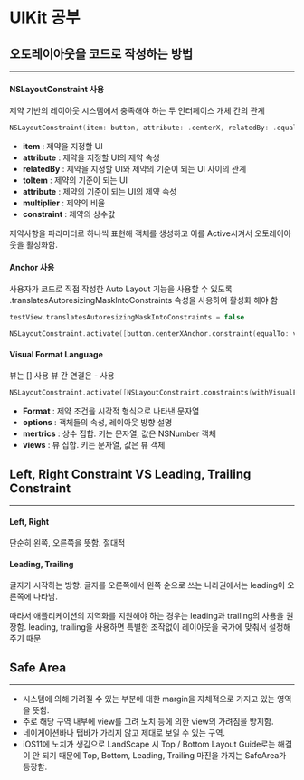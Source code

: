 # UIKit 공부
## 오토레이아웃을 코드로 작성하는 방법
---
#### NSLayoutConstraint 사용
제약 기반의 레이아웃 시스템에서 충족해야 하는 두 인터페이스 개체 간의 관계
```swift
NSLayoutConstraint(item: button, attribute: .centerX, relatedBy: .equal, toItem: view, attribute: .centerX, multiplier: 1.0, constant: 0.0)
```
- **item** : 제약을 지정할 UI
- **attribute** : 제약을 지정할 UI의 제약 속성
- **relatedBy** : 제약을 지정할 UI와 제약의 기준이 되는 UI 사이의 관계
- **toItem** : 제약의 기준이 되는 UI
- **attribute** : 제약의 기준이 되는 UI의 제약 속성
- **multiplier** : 제약의 비율
- **constraint** : 제약의 상수값

제약사항을 파라미터로 하나씩 표현해 객체를 생성하고 이를 Active시켜서 오토레이아웃을 활성화함.

#### Anchor 사용
사용자가 코드로 직접 작성한 Auto Layout 기능을 사용할 수 있도록 .translatesAutoresizingMaskIntoConstraints 속성을 사용하여 활성화 해야 함
```swift
testView.translatesAutoresizingMaskIntoConstraints = false
```
```swift
NSLayoutConstraint.activate([button.centerXAnchor.constraint(equalTo: view.centerXAnchor), ...])
```

#### Visual Format Language
뷰는 [] 사용
뷰 간 연결은 - 사용
```swift
NSLayoutConstraint.activate([NSLayoutConstraint.constraints(withVisualFormat: "H:[button(200)]", options: .alignAllCenterX, metrics: nil, views: ["button": button]), ...)
```
- **Format** : 제약 조건을 시각적 형식으로 나타낸 문자열
- **options** : 객체들의 속성, 레이아웃 방향 설명
- **mertrics** : 상수 집합. 키는 문자열, 값은 NSNumber 객체
- **views** : 뷰 집합. 키는 문자열, 값은 뷰 객체

## Left, Right Constraint VS Leading, Trailing Constraint
---
#### Left, Right
단순히 왼쪽, 오른쪽을 뜻함.
절대적

#### Leading, Trailing
글자가 시작하는 방향.
글자를 오른쪽에서 왼쪽 순으로 쓰는 나라권에서는 leading이 오른쪽에 나타남.

따라서 애플리케이션의 지역화를 지원해야 하는 경우는 leading과 trailing의 사용을 권장함.
leading, trailing을 사용하면 특별한 조작없이 레이아웃을 국가에 맞춰서 설정해주기 때문

## Safe Area
---
- 시스템에 의해 가려질 수 있는 부분에 대한 margin을 자체적으로 가지고 있는 영역을 뜻함.
- 주로 해당 구역 내부에 view를 그려 노치 등에 의한 view의 가려짐을 방지함.
- 네이게이션바나 탭바가 가리지 않고 제대로 보일 수 있는 구역.
- iOS11에 노치가 생김으로 LandScape 시 Top / Bottom Layout Guide로는 해결이 안 되기 때문에 Top, Bottom, Leading, Trailing 마진을 가지는 SafeArea가 등장함.